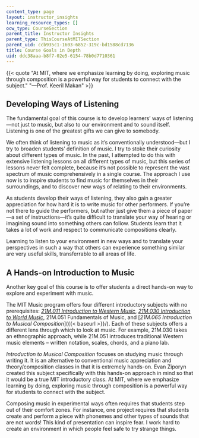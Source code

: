 ```yaml
---
content_type: page
layout: instructor_insights
learning_resource_types: []
ocw_type: CourseSection
parent_title: Instructor Insights
parent_type: ThisCourseAtMITSection
parent_uid: ccb935c1-1603-6852-319c-bd1588cd7136
title: Course Goals in Depth
uid: ddc38aaa-b8f7-02e5-6154-78b0d7710361
---
```


{{< quote "At MIT, where we emphasize learning by doing, exploring music through composition is a powerful way for students to connect with the subject." "—Prof. Keeril Makan" >}}

Developing Ways of Listening
----------------------------

The fundamental goal of this course is to develop learners’ ways of listening—not just to music, but also to our environment and to sound itself. Listening is one of the greatest gifts we can give to somebody.

We often think of listening to music as it’s conventionally understood—but I try to broaden students’ definition of music. I try to stoke their curiosity about different types of music. In the past, I attempted to do this with extensive listening lessons on all different types of music, but this series of lessons never felt complete, because it’s not possible to represent the vast spectrum of music comprehensively in a single course. The approach I use now is to inspire students to find music for themselves in their surroundings, and to discover new ways of relating to their environments.

As students develop their ways of listening, they also gain a greater appreciation for how hard it is to write music for other performers. If you’re not there to guide the performers, but rather just give them a piece of paper—a set of instructions—it’s quite difficult to translate your way of hearing or imagining sound into something others can follow. Students learn that it takes a lot of work and respect to communicate compositions clearly.

Learning to listen to your environment in new ways and to translate your perspectives in such a way that others can experience something similar are very useful skills, transferrable to all areas of life.

A Hands-on Introduction to Music
--------------------------------

Another key goal of this course is to offer students a direct hands-on way to explore and experiment with music.

The MIT Music program offers four different introductory subjects with no prerequisites: [_21M.011 Introduction to Western Music_](/courses/21m-011-introduction-to-western-music-spring-2006), [_21M.030 Introduction to World Music_](/courses/21m-030-introduction-to-world-music-spring-2013), 21M.051 Fundamentals of Music, and [_21M.065 Introduction to Musical Composition_]({{< baseurl >}}/). Each of these subjects offers a different lens through which to look at music. For example, 21M.030 takes an ethnographic approach, while 21M.051 introduces traditional Western music elements – written notation, scales, chords, and a piano lab.

_Introduction to Musical Composition_ focuses on studying music through writing it. It is an alternative to conventional music appreciation and theory/composition classes in that it is extremely hands-on. Evan Ziporyn created this subject specifically with this hands-on approach in mind so that it would be a true MIT introductory class. At MIT, where we emphasize learning by doing, exploring music through composition is a powerful way for students to connect with the subject.

Composing music in experimental ways often requires that students step out of their comfort zones. For instance, one project requires that students create and perform a piece with phonemes and other types of sounds that are not words! This kind of presentation can inspire fear. I work hard to create an environment in which people feel safe to try strange things.
